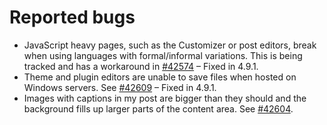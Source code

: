 # Reported bugs

- JavaScript heavy pages, such as the Customizer or post editors, break when using languages with formal/informal variations. This is being tracked and has a workaround in [#42574](https://core.trac.wordpress.org/ticket/42574) – Fixed in 4.9.1.
- Theme and plugin editors are unable to save files when hosted on Windows servers. See [#42609](https://core.trac.wordpress.org/ticket/42609) – Fixed in 4.9.1.
- Images with captions in my post are bigger than they should and the background fills up larger parts of the content area. See [#42604](https://core.trac.wordpress.org/ticket/42604).